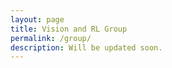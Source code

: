 ```yaml
---
layout: page
title: Vision and RL Group
permalink: /group/
description: Will be updated soon.
---
```

